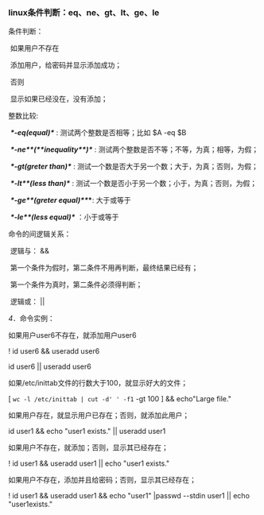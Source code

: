 ### linux条件判断：eq、ne、gt、lt、ge、le



条件判断：

​    如果用户不存在

​       添加用户，给密码并显示添加成功；

​    否则

​       显示如果已经没在，没有添加； 





整数比较:

​    ***\*-eq(equal)\****   : 测试两个整数是否相等；比如 $A -eq $B

​    ***\*-ne\*\*(\*\*inequality\*******\*)\**** : 测试两个整数是否不等；不等，为真；相等，为假；

​    ***\*-gt(greter than)\**** : 测试一个数是否大于另一个数；大于，为真；否则，为假；

​    ***\*-lt\*******\*(less than)\**** : 测试一个数是否小于另一个数；小于，为真；否则，为假；

​    ***\*-ge\*\*(greter equal)\*\**\***: 大于或等于

​     ***\*-le\*******\*(less equal)\**** ：小于或等于   

命令的间逻辑关系：

​    逻辑与： &&

​       第一个条件为假时，第二条件不用再判断，最终结果已经有；

​       第一个条件为真时，第二条件必须得判断；

​    逻辑或： ||  



*4*．命令实例： 

如果用户user6不存在，就添加用户user6

! id user6 && useradd user6

id user6 || useradd user6

如果/etc/inittab文件的行数大于100，就显示好大的文件；

[ `wc -l /etc/inittab | cut -d' ' -f1` -gt 100 ] && echo"Large file." 

如果用户存在，就显示用户已存在；否则，就添加此用户；

id user1 && echo "user1 exists." || useradd user1

 

如果用户不存在，就添加；否则，显示其已经存在；

! id user1 && useradd user1 || echo "user1 exists."

 

如果用户不存在，添加并且给密码；否则，显示其已经存在；

! id user1 && useradd user1 && echo "user1" |passwd --stdin user1  || echo "user1exists."